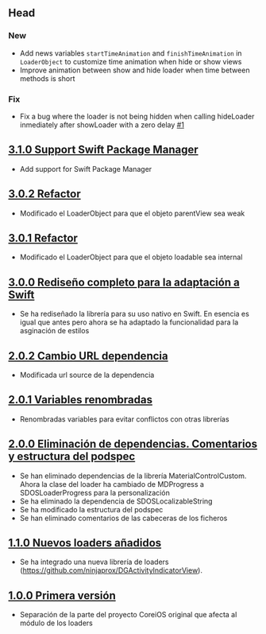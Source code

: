## Head

### New

- Add news variables `startTimeAnimation` and `finishTimeAnimation` in `LoaderObject` to customize time animation when hide or show views
- Improve animation between show and hide loader when time between methods is short

### Fix

- Fix a bug where the loader is not being hidden when calling hideLoader inmediately after showLoader with a zero delay [#1](https://github.com/SDOSLabs/SDOSLoader/issues/1)

## [3.1.0 Support Swift Package Manager](https://github.com/SDOSLabs/SDOSLoader/tree/3.1.0)

-  Add support for Swift Package Manager

## [3.0.2 Refactor](https://github.com/SDOSLabs/SDOSLoader/tree/v3.0.2)

- Modificado el LoaderObject para que el objeto parentView sea weak

## [3.0.1 Refactor](https://github.com/SDOSLabs/SDOSLoader/tree/v3.0.1)

- Modificado el LoaderObject para que el objeto loadable sea internal

## [3.0.0 Rediseño completo para la adaptación a Swift](https://github.com/SDOSLabs/SDOSLoader/tree/v3.0.0)

- Se ha rediseñado la librería para su uso nativo en Swift. En esencia es igual que antes pero ahora se ha adaptado la funcionalidad para la asginación de estilos

## [2.0.2 Cambio URL dependencia](https://github.com/SDOSLabs/SDOSLoader/tree/v2.0.2)

- Modificada url source de la dependencia

## [2.0.1 Variables renombradas](https://github.com/SDOSLabs/SDOSLoader/tree/v2.0.1)

- Renombradas variables para evitar conflictos con otras librerías

## [2.0.0 Eliminación de dependencias. Comentarios y estructura del podspec](https://github.com/SDOSLabs/SDOSLoader/tree/v2.0.0)

- Se han eliminado dependencias de la librería MaterialControlCustom. Ahora la clase del loader ha cambiado de MDProgress a SDOSLoaderProgress para la personalización
- Se ha eliminado la dependencia de SDOSLocalizableString
- Se ha modificado la estructura del podspec
- Se han eliminado comentarios de las cabeceras de los ficheros

## [1.1.0 Nuevos loaders añadidos](https://github.com/SDOSLabs/SDOSLoader/tree/v1.1.0)

- Se ha integrado una nueva librería de loaders (https://github.com/ninjaprox/DGActivityIndicatorView). 

## [1.0.0 Primera versión](https://github.com/SDOSLabs/SDOSLoader/tree/v1.0.0)

- Separación de la parte del proyecto CoreiOS original que afecta al módulo de los loaders
